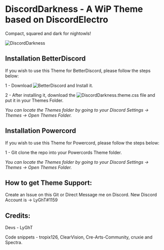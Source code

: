 # DiscordDarkness - A WiP Theme based on DiscordElectro

Compact, squared and dark for nightowls!


![DiscordDarkness](https://b.catgirlsare.sexy/bOJKiO-q.png)


## Installation BetterDiscord

If you wish to use this Theme for BetterDiscord, please follow the steps below:

1 - Download ![BetterDiscord](https://github.com/rauenzi/BetterDiscordApp/releases) and Install it.

2 - After installing it, download the ![DiscordDarkness.theme.css](https://github.com/LyGhT1337/DiscordDarkness/releases/) file and put it in your Themes Folder.

*You can locate the Themes folder by going to your Discord Settings -> Themes -> Open Themes Folder.*

## Installation Powercord
If you wish to use this Theme for Powercord, please follow the steps below:

1 -  Git clone the repo into your Powercords Theme folder.

*You can locate the Themes folder by going to your Discord Settings -> Themes -> Open Themes Folder.*

## How to get Theme Support:

Create an Issue on this Git or Direct Message me on Discord. New Discord Account is -> LyGhT#1159

## Credits:

Devs - LyGhT

Code snippets - tropix126, ClearVision, Cre-Arts-Community, cruxie and Spectra.


